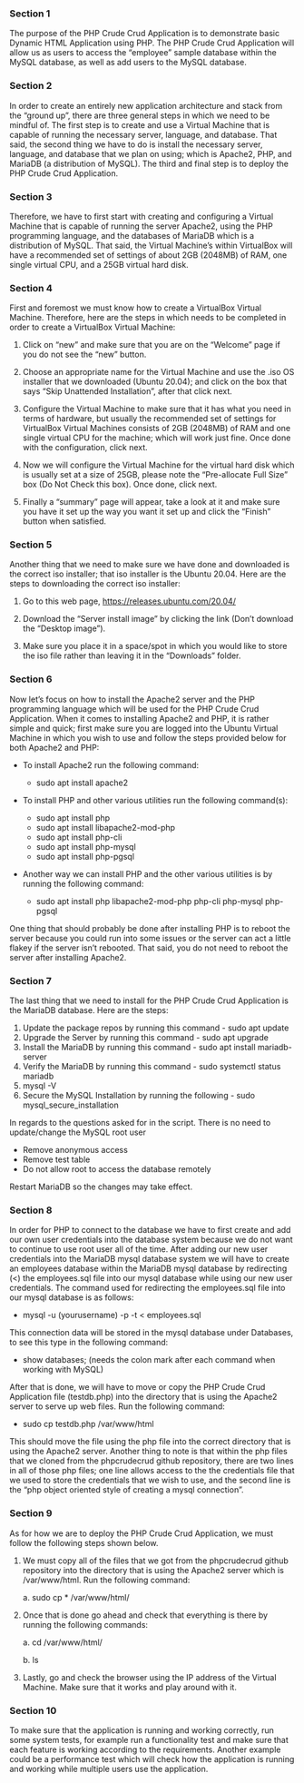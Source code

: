 ### Section 1 
The purpose of the PHP Crude Crud Application is to demonstrate basic Dynamic HTML Application using PHP. The PHP Crude Crud Application will allow us as users to access the “employee” sample database within the MySQL database, as well as add users to the MySQL database.

### Section 2
In order to create an entirely new application architecture and stack from the “ground up”, there are three general steps in which we need to be mindful of. The first step is to create and use a Virtual Machine that is capable of running the necessary server, language, and database. That said, the second thing we have to do is install the necessary server, language, and database that we plan on using; which is Apache2, PHP, and MariaDB (a distribution of MySQL). The third and final step is to deploy the PHP Crude Crud Application.

### Section 3
Therefore, we have to first start with creating and configuring a Virtual Machine that is capable of running the server Apache2, using the PHP programming language, and the databases of MariaDB which is a distribution of MySQL. That said, the Virtual Machine’s within VirtualBox will have a recommended set of settings of about 2GB (2048MB) of RAM, one single virtual CPU, and a 25GB virtual hard disk.

### Section 4
First and foremost we must know how to create a VirtualBox Virtual Machine. Therefore, here are the steps in which needs to be completed in order to create a VirtualBox Virtual Machine:

1. Click on “new” and make sure that you are on the “Welcome” page if you do not see the “new” button.

2.  Choose an appropriate name for the Virtual Machine and use the .iso OS installer that we downloaded (Ubuntu 20.04); and click on the box that says “Skip Unattended Installation”, after that click next.

3. Configure the Virtual Machine to make sure that it has what you need in terms of hardware, but usually the recommended set of settings for VirtualBox Virtual Machines consists of 2GB (2048MB) of RAM and one single virtual CPU for the machine; which will work just fine. Once done with the configuration, click next.

4. Now we will configure the Virtual Machine for the virtual hard disk which is usually set at a size of 25GB, please note the “Pre-allocate Full Size” box (Do Not Check this box). Once done, click next.

5. Finally a “summary” page will appear, take a look at it and make sure you have it set up the way you want it set up and click the “Finish” button when satisfied. 

### Section 5
Another thing that we need to make sure we have done and downloaded is the correct iso installer; that iso installer is the Ubuntu 20.04. Here are the steps to downloading the correct iso installer: 

1. Go to this web page, https://releases.ubuntu.com/20.04/ 

2. Download the “Server install image” by clicking the link (Don’t download the “Desktop image”).

3. Make sure you place it in a space/spot in which you would like to store the iso file rather than leaving it in the “Downloads” folder.

### Section 6
Now let’s focus on how to install the Apache2 server and the PHP programming language which will be used for the PHP Crude Crud Application. When it comes to installing Apache2 and PHP, it is rather simple and quick; first make sure you are logged into the Ubuntu Virtual Machine in which you wish to use and follow the steps provided below for both Apache2 and PHP:

- To install Apache2 run the following command:
    - sudo apt install apache2

- To install PHP and other various utilities run the following command(s):
    - sudo apt install php
    - sudo apt install libapache2-mod-php
    - sudo apt install php-cli
    - sudo apt install php-mysql
    - sudo apt install php-pgsql
- Another way we can install PHP and the other various utilities is by running the following command:
    - sudo apt install php libapache2-mod-php php-cli php-mysql php-pgsql

One thing that should probably be done after installing PHP is to reboot the server because you could run into some issues or the server can act a little flakey if the server isn’t rebooted. That said, you do not need to reboot the server after installing Apache2.

### Section 7
The last thing that we need to install for the PHP Crude Crud Application is the MariaDB database. Here are the steps:

1. Update the package repos by running this command - sudo apt update
2. Upgrade the Server by running this command - sudo apt upgrade
3. Install the MariaDB by running this command - sudo apt install mariadb-server
4. Verify the MariaDB by running this command - sudo systemctl status mariadb
5. mysql -V
6. Secure the MySQL Installation by running the following - sudo mysql_secure_installation

In regards to the questions asked for in the script. There is no need to update/change the MySQL root user
- Remove anonymous access
- Remove test table
- Do not allow root to access the database remotely

Restart MariaDB so the changes may take effect.

### Section 8
In order for PHP to connect to the database we have to first create and add our own user credentials into the database system because we do not want to continue to use root user all of the time. After adding our new user credentials into the MariaDB mysql database system we will have to create an employees database within the MariaDB mysql database by redirecting (<) the employees.sql file into our mysql database while using our new user credentials. The command used for redirecting the employees.sql file into our mysql database is as follows:
- mysql -u (yourusername) -p -t < employees.sql

This connection data will be stored in the mysql database under Databases, to see this type in the following command:
- show databases; (needs the colon mark after each command when working with MySQL)
	
After that is done, we will have to move or copy the PHP Crude Crud Application file (testdb.php) into the directory that is using the Apache2 server to serve up web files. Run the following command:
- sudo cp testdb.php /var/www/html

This should move the file using the php file into the correct directory that is using the Apache2 server. Another thing to note is that within the php files that we cloned from the phpcrudecrud github repository, there are two lines in all of those php files; one line allows access to the the credentials file that we used to store the credentials that we wish to use, and the second line is the “php object oriented style of creating a mysql connection”.

### Section 9
As for how we are to deploy the PHP Crude Crud Application, we must follow the following steps shown below.
1. We must copy all of the files that we got from the phpcrudecrud github repository into the directory that is using the Apache2 server which is /var/www/html. Run the following command:
    
    a. sudo cp * /var/www/html/
2. Once that is done go ahead and check that everything is there by running the following commands:
    
    a. cd /var/www/html/
    
    b. ls
    
3. Lastly, go and check the browser using the IP address of the Virtual Machine. Make sure that it works and play around with it.

### Section 10
To make sure that the application is running and working correctly, run some system tests, for example run a functionality test and make sure that each feature is working according to the requirements. Another example could be a performance test which will check how the application is running and working while multiple users use the application.
